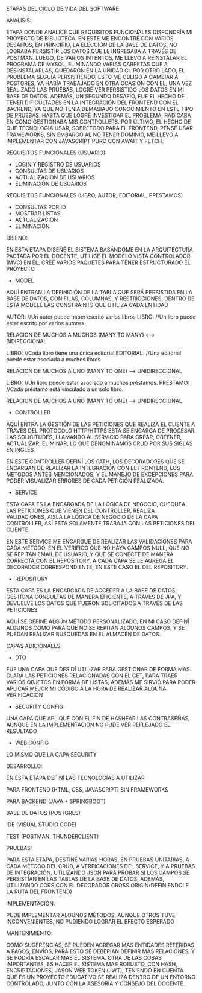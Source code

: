 ETAPAS DEL CICLO DE VIDA DEL SOFTWARE

ANALISIS:

ETAPA DONDE ANALICÉ QUE REQUISITOS FUNCIONALES DISPONDRÍA MI PROYECTO DE BIBLIOTECA.
EN ESTE ME ENCONTRÉ CON VARIOS DESAFÍOS, EN PRINCIPIO, LA ELECCIÓN DE LA BASE DE DATOS, 
NO LOGRABA PERSISTIR LOS DATOS QUE LE INGRESABA A TRAVÉS DE POSTMAN. LUEGO, DE VARIOS INTENTOS,
ME LLEVÓ A REINSTALAR EL PROGRAMA DE MYSQL, ELIMINANDO VARIAS CARPETAS QUE A DESINSTALARLAS, QUEDARON EN LA UNIDAD C:.
POR OTRO LADO, EL PROBLEMA SEGUÍA PERSISTIENDO, ESTO ME OBLIGÓ A CAMBIAR A POSTGRES, YA HABÍA TRABAJADO EN OTRA OCASIÓN CON EL,
UNA VEZ REALIZADO LAS PRUEBAS, LOGRÉ VER PERSISTIDO LOS DATOS EN MI BASE DE DATOS.
ADEMÁS, UN SEGUNDO DESAFÍO, FUE EL HECHO DE TENER DIFICULTADES EN LA INTEGRACIÓN DEL FRONTEND CON EL BACKEND, YA QUE NO TENÍA
DEMASIADO CONOCIMIENTO EN ESTE TIPO DE PRUEBAS, HASTA QUE LOGRÉ INVESTIGAR EL PROBLEMA, RADICABA EN COMO GESTIONABA MIS CONTROLLERS.
POR ÚLTIMO, EL HECHO DE QUE TECNOLOGÍA USAR, SOBRETODO PARA EL FRONTEND, PENSÉ USAR FRAMEWORKS, SIN EMBARGO AL NO TENER DOMINIO,
ME LLEVÓ A IMPLEMENTAR CON JAVASCRIPT PURO CON AWAIT Y FETCH.

REQUISITOS FUNCIONALES (USUARIO)
- LOGIN Y REGISTRO DE USUARIOS
- CONSULTAS DE USUARIOS
- ACTUALIZACIÓN DE USUARIOS
- ELIMINACIÓN DE USUARIOS

REQUISITOS FUNCIONALES (LIBRO, AUTOR, EDITORIAL, PRESTAMOS)
- CONSULTAS POR ID
- MOSTRAR LISTAS
- ACTUALIZACIÓN
- ELIMINACIÓN


DISEÑO:

EN ESTA ETAPA DISEÑÉ EL SISTEMA BASÁNDOME EN LA ARQUITECTURA PACTADA POR EL DOCENTE, UTILICÉ EL MODELO VISTA CONTROLADOR (MVC)
EN EL, CREÉ VARIOS PAQUETES PARA TENER ESTRUCTURADO EL PROYECTO

- MODEL

AQUÍ ENTRAN LA DEFINICIÓN DE LA TABLA QUE SERÁ PERSISTIDA EN LA BASE DE DATOS, CON FILAS, COLUMNAS, Y RESTRICCIONES,
DENTRO DE ESTA MODELÉ LAS CONSTRAINTS QUE UTILIZA CADA ENTIDAD

AUTOR: //Un autor puede haber escrito varios libros
LIBRO: //Un libro puede estar escrito por varios autores

RELACION DE MUCHOS A MUCHOS (MANY TO MANY) <--> BIDIRECCIONAL 

LIBRO: //Cada libro tiene una única editorial
EDITORIAL: //Una editorial puede estar asociada a muchos libros

RELACION DE MUCHOS A UNO (MANY TO ONE) --> UNIDIRECCIONAL

LIBRO: //Un libro puede estar asociado a muchos préstamos.
PRESTAMO: //Cada préstamo está vinculado a un solo libro.

RELACION DE MUCHOS A UNO (MANY TO ONE) --> UNIDIRECCIONAL

- CONTROLLER

AQUÍ ENTRA LA GESTIÓN DE LAS PETICIONES QUE REALIZA EL CLIENTE A TRAVÉS DEL PROTOCOLO HTTP/HTTPS
ESTA SE ENCARGA DE PROCESAR LAS SOLICITUDES, LLAMANDO AL SERVICIO PARA CREAR, OBTENER, ACTUALIZAR, ELIMINAR, LO QUE
DENOMINAMOS CRUD POR SUS SIGLAS EN INGLÉS.

EN ESTE CONTROLLER DEFINÍ LOS PATH, LOS DECORADORES QUE SE ENCARGAN DE REALIZAR LA INTEGRACIÓN CON EL FRONTEND, LOS
MÉTODOS ANTES MENCIONADOS, Y EL MANEJO DE EXCEPCIONES PARA PODER VISUALIZAR ERRORES DE CADA PETICIÓN REALIZADA.

- SERVICE

ESTA CAPA ES LA ENCARGADA DE LA LÓGICA DE NEGOCIO, CHEQUEA LAS PETICIONES QUE VIENEN DEL CONTROLLER, REALIZA VALIDACIONES,
AISLA LA LÓGICA DE NEGOCIO DE LA CAPA CONTROLLER, ASÍ ESTA SOLAMENTE TRABAJA CON LAS PETICIONES DEL CLIENTE.

EN ESTE SERVICE ME ENCARGUÉ DE REALIZAR LAS VALIDACIONES PARA CADA MÉTODO, EN EL VERIFICO QUE NO HAYA CAMPOS NULL, QUE NO SE 
REPITAN EMAIL DE USUARIO, Y QUE SE CONECTE DE MANERA CORRECTA CON EL REPOSITORY, A CADA CAPA SE LE AGREGA EL DECORADOR 
CORRESPONDIENTE, EN ESTE CASO EL DEL REPOSITORY.

- REPOSITORY

ESTA CAPA ES LA ENCARGADA DE ACCEDER A LA BASE DE DATOS, GESTIONA CONSULTAS DE MANERA EFICIENTE, A TRÁVES DE JPA, Y DEVUELVE LOS
DATOS QUE FUERON SOLICITADOS A TRAVÉS DE LAS PETICIONES.

AQUÍ SE DEFINE ALGÚN MÉTODO PERSONALIZADO, EN MI CASO DEFINÍ ALGUNOS COMO PARA QUE NO SE REPITAN ALGUNOS CAMPOS, Y SE PUEDAN REALIZAR BUSQUEDAS EN EL ALMACÉN DE DATOS.

CAPAS ADICIONALES

- DTO

FUE UNA CAPA QUE DESIDÍ UTILIZAR PARA GESTIONAR DE FORMA MAS CLARA LAS PETICIONES RELACIONADAS CON EL GET, PARA TRAER VARIOS OBJETOS EN FORMA DE LISTAS, ADEMÁS ME SIRVIÓ PARA PODER APLICAR MEJOR MI CÓDIGO A LA HORA DE REALIZAR ALGUNA VERIFICACIÓN

- SECURITY CONFIG

UNA CAPA QUE APLIQUÉ CON EL FIN DE HASHEAR LAS CONTRASEÑAS, AUNQUE EN LA IMPLEMENTACIÓN NO PUDE VER REFLEJADO EL RESULTADO

- WEB CONFIG

LO MISMO QUE LA CAPA SECURITY

DESARROLLO:

EN ESTA ETAPA DEFINÍ LAS TECNOLOGÍAS A UTILIZAR

PARA FRONTEND (HTML, CSS, JAVASCRIPT) SIN FRAMEWORKS

PARA BACKEND (JAVA + SPRINGBOOT)

BASE DE DATOS (POSTGRES)

IDE (VISUAL STUDIO CODE)

TEST (POSTMAN, THUNDERCLIENT)

PRUEBAS:

PARA ESTA ETAPA, DESTINÉ VARIAS HORAS, EN PRUEBAS UNITARIAS, A CADA MÉTODO DEL CRUD, A VERFICACIONES DEL SERVICE, Y A
PRUEBAS DE INTEGRACIÓN, UTILIZANDO JSON PARA PROBAR SI LOS CAMPOS SE PERSISTÍAN EN LAS TABLAS DE LA BASE DE DATOS,
ADEMÁS, UTILIZANDO CORS CON EL DECORADOR CROSS ORIGIN(DEFINIENDOLE LA RUTA DEL FRONTEND)

IMPLEMENTACIÓN:

PUDE IMPLEMENTAR ALGUNOS MÉTODOS, AUNQUE OTROS TUVE INCONVENIENTES, NO PUDIENDO LOGRAR EL EFECTO ESPERADO

MANTENIMIENTO:

COMO SUGERENCIAS, SE PUEDEN AGREGAR MAS ENTIDADES REFERIDAS A PAGOS, ENVÍOS, PARA ESTO SE DEBERÍAN DEFINIR MAS RELACIONES,
Y SE PODRÍA ESCALAR MAS EL SISTEMA.
OTRA DE LAS COSAS IMPORTANTES, ES HACER EL SISTEMA MAS ROBUSTO, CON HASH, ENCRIPTACIONES, JASON WEB TOKEN (JWT), TENIENDO
EN CUENTA QUE ES UN PROYECTO EDUCATIVO SE REALIZA DENTRO DE UN ENTORNO CONTROLADO, JUNTO CON LA ASESORÍA Y CONSEJO DEL DOCENTE.
